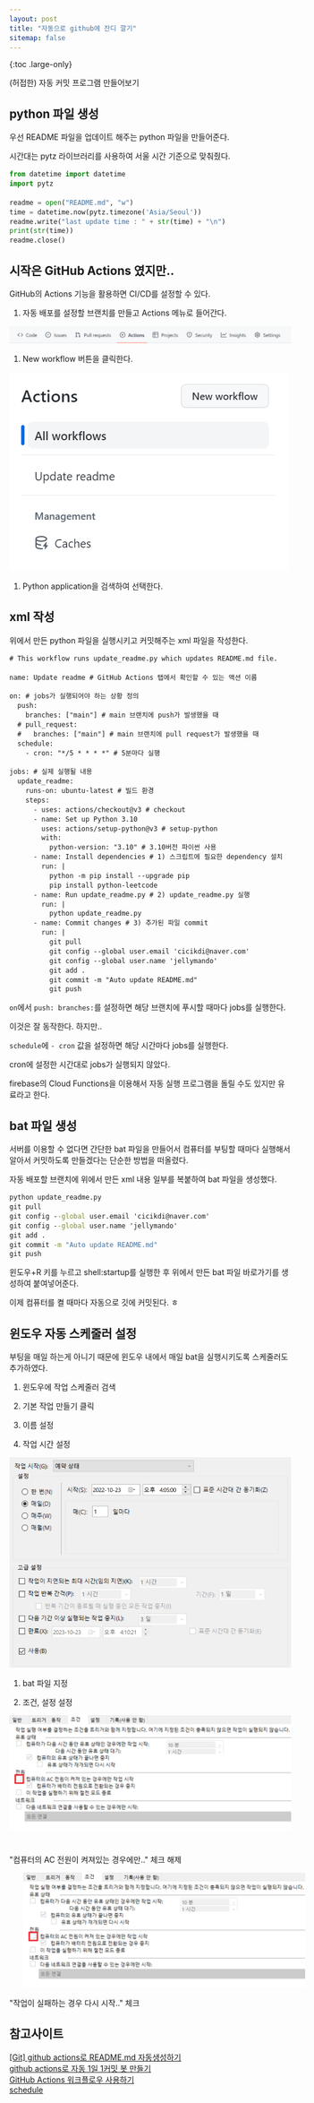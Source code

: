 ```yaml
---
layout: post
title: "자동으로 github에 잔디 깔기"
sitemap: false
---
```


{:toc .large-only}

(허접한) 자동 커밋 프로그램 만들어보기

## python 파일 생성

우선 README 파일을 업데이트 해주는 python 파일을 만들어준다.

시간대는 pytz 라이브러리를 사용하여 서울 시간 기준으로 맞춰줬다.

```py
from datetime import datetime
import pytz

readme = open("README.md", "w")
time = datetime.now(pytz.timezone('Asia/Seoul'))
readme.write("last update time : " + str(time) + "\n")
print(str(time))
readme.close()
```

## 시작은 GitHub Actions 였지만..

GitHub의 Actions 기능을 활용하면 CI/CD를 설정할 수 있다.

1. 자동 배포를 설정할 브랜치를 만들고 Actions 메뉴로 들어간다.

<img src="/assets/img/blog/2022-10-23-github-actions_01.png">

1. New workflow 버튼을 클릭한다.

<img src="/assets/img/blog/2022-10-23-github-actions_02.png">

1. Python application을 검색하여 선택한다.

## xml 작성

위에서 만든 python 파일을 실행시키고 커밋해주는 xml 파일을 작성한다.

```xml
# This workflow runs update_readme.py which updates README.md file.

name: Update readme # GitHub Actions 탭에서 확인할 수 있는 액션 이름

on: # jobs가 실행되어야 하는 상황 정의
  push:
    branches: ["main"] # main 브랜치에 push가 발생했을 때
  # pull_request:
  #   branches: ["main"] # main 브랜치에 pull request가 발생했을 때
  schedule:
    - cron: "*/5 * * * *" # 5분마다 실행

jobs: # 실제 실행될 내용
  update_readme:
    runs-on: ubuntu-latest # 빌드 환경
    steps:
      - uses: actions/checkout@v3 # checkout
      - name: Set up Python 3.10
        uses: actions/setup-python@v3 # setup-python
        with:
          python-version: "3.10" # 3.10버전 파이썬 사용
      - name: Install dependencies # 1) 스크립트에 필요한 dependency 설치
        run: |
          python -m pip install --upgrade pip
          pip install python-leetcode
      - name: Run update_readme.py # 2) update_readme.py 실행
        run: |
          python update_readme.py
      - name: Commit changes # 3) 추가된 파일 commit
        run: |
          git pull
          git config --global user.email 'cicikdi@naver.com'
          git config --global user.name 'jellymando'
          git add .
          git commit -m "Auto update README.md"
          git push
```

`on`에서 `push: branches:`를 설정하면 해당 브랜치에 푸시할 때마다 jobs를 실행한다.

이것은 잘 동작한다. 하지만..

`schedule`에 `- cron` 값을 설정하면 해당 시간마다 jobs를 실행한다.

cron에 설정한 시간대로 jobs가 실행되지 않았다.

firebase의 Cloud Functions을 이용해서 자동 실행 프로그램을 돌릴 수도 있지만 유료라고 한다.

## bat 파일 생성

서버를 이용할 수 없다면 간단한 bat 파일을 만들어서 컴퓨터를 부팅할 때마다 실행해서 알아서 커밋하도록 만들겠다는 단순한 방법을 떠올렸다.

자동 배포할 브랜치에 위에서 만든 xml 내용 일부를 복붙하여 bat 파일을 생성했다.

```bat
python update_readme.py
git pull
git config --global user.email 'cicikdi@naver.com'
git config --global user.name 'jellymando'
git add .
git commit -m "Auto update README.md"
git push
```

윈도우+R 키를 누르고 shell:startup를 실행한 후 위에서 만든 bat 파일 바로가기를 생성하여 붙여넣어준다.

이제 컴퓨터를 켤 때마다 자동으로 깃에 커밋된다. ㅎ

## 윈도우 자동 스케줄러 설정

부팅을 매일 하는게 아니기 때문에 윈도우 내에서 매일 bat을 실행시키도록 스케줄러도 추가하였다.

1. 윈도우에 작업 스케줄러 검색

1. 기본 작업 만들기 클릭

1. 이름 설정

1. 작업 시간 설정

<img src="/assets/img/blog/2022-10-23-github-actions_03.png">

1. bat 파일 지정

1. 조건, 설정 설정

<img src="/assets/img/blog/2022-10-23-github-actions_04.png" style="margin-bottom: 25px;">

"컴퓨터의 AC 전원이 켜져있는 경우에만.." 체크 해제

<img src="/assets/img/blog/2022-10-23-github-actions_04.png" style="margin: 0 25px;">

"작업이 실패하는 경우 다시 시작.." 체크

## 참고사이트

[[Git] github actions로 README.md 자동생성하기](https://holika.tistory.com/entry/Git-github-actions%EB%A1%9C-READMEmd-%EC%9E%90%EB%8F%99%EC%83%9D%EC%84%B1%ED%95%98%EA%B8%B0)<br/>
[github actions로 자동 1일 1커밋 봇 만들기](https://this-programmer.tistory.com/490)<br/>
[GitHub Actions 워크플로우 사용하기](https://blog.outsider.ne.kr/1510)<br/>
[schedule](https://docs.github.com/en/actions/using-workflows/events-that-trigger-workflows#schedule)
